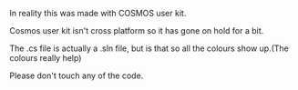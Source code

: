 In reality this was made with COSMOS user kit.

Cosmos user kit isn't cross platform so it has gone on hold for a bit.

The .cs file is actually a .sln file, but is that so all the colours show up.(The colours really help)

Please don't touch any of the code.
